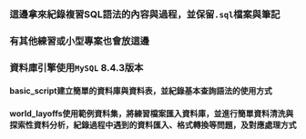 ### 這邊拿來紀錄複習SQL語法的內容與過程，並保留`.sql`檔案與筆記

### 有其他練習或小型專案也會放這邊

### 資料庫引擎使用`MySQL` 8.4.3版本

#### basic_script建立簡單的資料庫與資料表，並紀錄基本查詢語法的使用方式
#### world_layoffs使用範例資料集，將練習檔案匯入資料庫，並進行簡單資料清洗與探索性資料分析，紀錄過程中遇到的資料匯入、格式轉換等問題，及對應處理方式